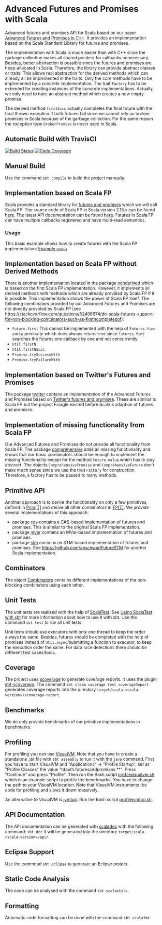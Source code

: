 # Advanced Futures and Promises with Scala

Advanced futures and promises API for Scala based on our paper [Advanced Futures and Promises in C++](http://www.home.hs-karlsruhe.de/~suma0002/publications/advanced-futures-promises-cpp.pdf).
It provides an implementation based on the Scala Standard Library for futures and promises.


The implementation with Scala is much easier than with C++ since the garbage collection makes all shared pointers for callbacks unnecessary.
Besides, better abstraction is possible since the futures and promises are heap-allocated in Scala.
Therefore, the library can provide abstract classes or traits.
This allows real abstraction for the derived methods which can already all be implemented in the traits.
Only the core methods have to be implemented by a concrete implementation.
The trait `Factory` has to be extended for creating instances of the concrete implementations.
Actually, we only need to have an abstract method which creates a new empty promise.


The derived method `firstSucc` actually completes the final future with the final thrown exception if both futures fail since we cannot rely on broken promises in Scala because of the garbage collection.
For the same reason the exception type `BrokenPromise` is never used in Scala.

## Automatic Build with TravisCI
[![Build Status](https://travis-ci.org/tdauth/scala-futures-promises.svg?branch=master)](https://travis-ci.org/tdauth/scala-futures-promises)
[![Code Coverage](https://img.shields.io/codecov/c/github/tdauth/scala-futures-promises/master.svg)](https://codecov.io/github/tdauth/scala-futures-promises?branch=master)

## Manual Build
Use the command `sbt compile` to build the project manually.

## Implementation based on Scala FP
Scala provides a standard library for [futures and promises](http://docs.scala-lang.org/overviews/core/futures.html) which we will call Scala FP.
The source code of Scala FP in Scala version 2.13.x can be found [here](https://github.com/scala/scala/tree/2.13.x/src/library/scala/concurrent).
The latest API documentation can be found [here](https://www.scala-lang.org/api/current/scala/concurrent/index.html).
Futures in Scala FP can have multiple callbacks registered and have multi-read semantics.

### Usage
This basic example shows how to create futures with the Scala FP implementation: [Example.scala](./src/main/scala/tdauth/futuresandpromises/example/Example.scala)

## Implementation based on Scala FP without Derived Methods
There is another implementation located in the package [nonderived](./src/main/scala/tdauth/futuresandpromises/nonderived) which is based on the first Scala FP implementation.
However, it implements all derived methods with methods which are already provided by Scala FP if it is possible.
This implementation shows the power of Scala FP itself.
The following combinators provided by our Advanced Futures and Promises are not directly provided by Scala FP (see <https://stackoverflow.com/questions/52408674/do-scala-futures-support-for-non-blocking-combinators-such-as-firstncompletedof>):
* `Future.first` This cannot be implemented with the help of `Futures.find` and a predicate which does always return `true` since `Futures.find` searches the futures one callback by one and not concurrently.
* `Util.firstN`
* `Util.firstNSucc`
* `Promise.trySuccessWith`
* `Promise.tryFailureWith`

## Implementation based on Twitter's Futures and Promises
The package [twitter](./src/main/scala/tdauth/futuresandpromises/twitter) contans an implementation of the Advanced Futures and Promises based on [Twitter's futures and promises](https://twitter.github.io/util/).
These are similiar to Scala FP but the project Finagle existed before Scala's adaption of futures and promises.

## Implementation of missing functionality from Scala FP
Our Advanced Futures and Promises do not provide all functionality from Scala FP.
The package [comprehensive](./src/main/scala/tdauth/futuresandpromises/comprehensive) adds all missing functionality and shows that our basic combinators should be enough to implement the missing functionality except for the method `Future.value` which has to stay abstract.
The objects `ComprehensivePromise` and `ComprehensiveFuture` don't make much sense since we use the trait `Factory` for construction.
Therefore, a factory has to be passed to many methods.

## Primitive API
Another approach is to derive the functionality on only a few primitives, defined in [Prim[T]](./src/main/scala/tdauth/futuresandpromises/Prim.scala)
and derive all other combinators in [FP[T]](./src/main/scala/tdauth/futuresandpromises/FP.scala).
We provide several implementations of this approach:

* package [cas](./src/main/scala/tdauth/futuresandpromises/cas) contains a CAS-based implementation of futures and promises.
This is similar to the original Scala FP implementation.
* package [mvar](./src/main/scala/tdauth/futuresandpromises/mvar) contains an MVar-based implementation of futures and promises.
* package [stm](./src/main/scala/tdauth/futuresandpromises/stm) contains an STM-based implementation of futures and promises. See <https://github.com/anschwar/FutureSTM> for another Scala implementation.

## Combinators
The object [Combinators](./src/main/scala/tdauth/futuresandpromises/combinators/Combinators.scala) contains different implementations of the non-blocking combinators using each other.

## Unit Tests
The unit tests are realized with the help of [ScalaTest](http://www.scalatest.org/).
See [Using ScalaTest with sbt](http://www.scalatest.org/user_guide/using_scalatest_with_sbt) for more information about how to use it with sbt.
Use the command `sbt test` to run all unit tests.

Unit tests should use executors with only one thread to keep the order always the same.
Besides, futures should be completed with the help of promises instead of `Util.async`/submitting a function to executor, to keep the execution order the same.
For data race detections there should be different test cases/tools.

## Coverage
The project uses [scoverage](http://scoverage.org/) to generate coverage reports.
It uses the plugin [sbt-scoverage](https://github.com/scoverage/sbt-scoverage).
The command `sbt clean coverage test coverageReport` generates coverage reports into the directory `target/scala-<scala-version>/scoverage-report`.

## Benchmarks
We do only provide benchmarks of our primitive implementations in [benchmarks](./src/main/scala/tdauth/futuresandpromises/benchmarks/Benchmarks.scala).

## Profiling
For profiling you can use [VisualVM](https://visualvm.github.io/).
Note that you have to create a standalone .jar file with `sbt assembly` to run it with the `java` command.
First you have to start VisualVM and "Applications" -> "Profile Startup", set as "Profile Classes" the value "tdauth.futuresandpromises.**".
Press "Continue" and press "Profile".
Then run the Bash script [profilevisualvm.sh](./profilevisualvm.sh) which is an example script to profile the benchmarks.
You have to change the path to your VisualVM location.
Note that VisualVM instruments the code for profiling and slows it down massively.

An alternative to VisualVM is [jvmtop](https://github.com/patric-r/jvmtop).
Run the Bash script [profilejvmtop.sh](./profilejvmtop.sh).

## API Documentation
The API documentation can be generated with [scaladoc](https://docs.scala-lang.org/style/scaladoc.html) with the following command: `sbt doc`
It will be generated into the directory `target/scala-<scala-version>/api/`.

## Eclipse Support
Use the commnad `sbt eclipse` to generate an Eclipse project.

## Static Code Analysis
The code can be analysed with the command `sbt scalastyle`.

## Formatting
Automatic code formatting can be done with the command `sbt scalafmt`.